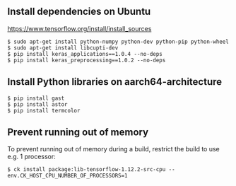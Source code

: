 ## Install dependencies on Ubuntu

https://www.tensorflow.org/install/install_sources

```
$ sudo apt-get install python-numpy python-dev python-pip python-wheel
$ sudo apt-get install libcupti-dev
$ pip install keras_applications==1.0.4 --no-deps
$ pip install keras_preprocessing==1.0.2 --no-deps
```

## Install Python libraries on aarch64-architecture
```
$ pip install gast
$ pip install astor
$ pip install termcolor
```

## Prevent running out of memory

To prevent running out of memory during a build, restrict the build to use
e.g. 1 processor:

```
$ ck install package:lib-tensorflow-1.12.2-src-cpu --env.CK_HOST_CPU_NUMBER_OF_PROCESSORS=1
```
